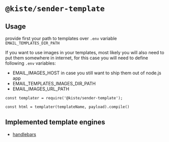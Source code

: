# `@kiste/sender-template`


## Usage

provide first your path to templates over `.env` variable `EMAIL_TEMPLATES_DIR_PATH`

If you want to use images in your templates, most likely you will also need to put them somewhere in internet, for this case you will need to define following `.env` variables:
-  EMAIL_IMAGES_HOST 
in case you still want to ship them out of node.js app
-  EMAIL_TEMPLATES_IMAGES_DIR_PATH
-  EMAIL_IMAGES_URL_PATH

 
```
const templater = require('@kiste/sender-template');

const html = templater(templateName, payload).compile()
```


## Implemented template engines

- [handlebars](http://handlebarsjs.com/)
